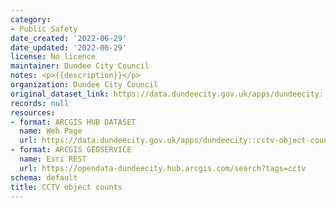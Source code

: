 ```yaml
---
category:
- Public Safety
date_created: '2022-06-29'
date_updated: '2022-06-29'
license: No licence
maintainer: Dundee City Council
notes: <p>{{description}}</p>
organization: Dundee City Council
original_dataset_link: https://data.dundeecity.gov.uk/apps/dundeecity::cctv-object-counts
records: null
resources:
- format: ARCGIS HUB DATASET
  name: Web Page
  url: https://data.dundeecity.gov.uk/apps/dundeecity::cctv-object-counts
- format: ARCGIS GEOSERVICE
  name: Esri REST
  url: https://opendata-dundeecity.hub.arcgis.com/search?tags=cctv
schema: default
title: CCTV object counts
---
```

